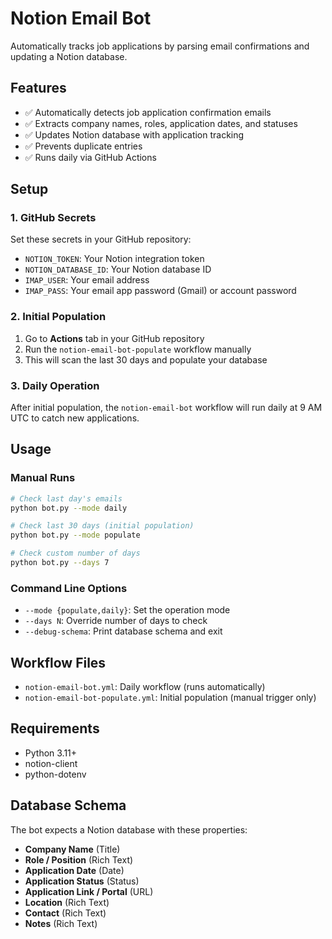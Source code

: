 # Notion Email Bot

Automatically tracks job applications by parsing email confirmations and updating a Notion database.

## Features

- ✅ Automatically detects job application confirmation emails
- ✅ Extracts company names, roles, application dates, and statuses
- ✅ Updates Notion database with application tracking
- ✅ Prevents duplicate entries
- ✅ Runs daily via GitHub Actions

## Setup

### 1. GitHub Secrets

Set these secrets in your GitHub repository:

- `NOTION_TOKEN`: Your Notion integration token
- `NOTION_DATABASE_ID`: Your Notion database ID
- `IMAP_USER`: Your email address
- `IMAP_PASS`: Your email app password (Gmail) or account password

### 2. Initial Population

1. Go to **Actions** tab in your GitHub repository
2. Run the `notion-email-bot-populate` workflow manually
3. This will scan the last 30 days and populate your database

### 3. Daily Operation

After initial population, the `notion-email-bot` workflow will run daily at 9 AM UTC to catch new applications.

## Usage

### Manual Runs

```bash
# Check last day's emails
python bot.py --mode daily

# Check last 30 days (initial population)
python bot.py --mode populate

# Check custom number of days
python bot.py --days 7
```

### Command Line Options

- `--mode {populate,daily}`: Set the operation mode
- `--days N`: Override number of days to check
- `--debug-schema`: Print database schema and exit

## Workflow Files

- `notion-email-bot.yml`: Daily workflow (runs automatically)
- `notion-email-bot-populate.yml`: Initial population (manual trigger only)

## Requirements

- Python 3.11+
- notion-client
- python-dotenv

## Database Schema

The bot expects a Notion database with these properties:

- **Company Name** (Title)
- **Role / Position** (Rich Text)
- **Application Date** (Date)
- **Application Status** (Status)
- **Application Link / Portal** (URL)
- **Location** (Rich Text)
- **Contact** (Rich Text)
- **Notes** (Rich Text)
